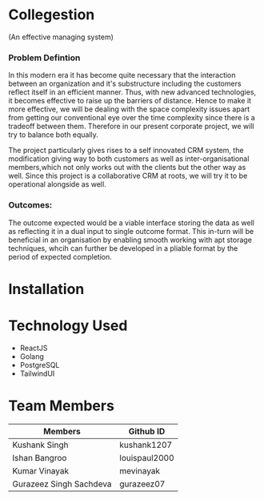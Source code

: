 # Collegestion
(An effective managing system) 
### Problem Defintion
In this modern era it has become quite necessary that the interaction between an organization and it's substructure including the customers reflect itself in an efficient manner. Thus, with new advanced technologies, it becomes effective to raise up the barriers of distance. Hence to make it more effective, we will be dealing with the space complexity issues apart from getting our conventional eye over the time complexity since there is a tradeoff between them. Therefore in our present corporate project, we will try to balance both equally.

The project particularly gives rises to a self innovated CRM system, the modification giving way to both customers as well as inter-organisational members,which not only works out with the clients but the other way as well. Since this project is a collaborative CRM at roots, we will try it to be operational alongside as well. 

### Outcomes:
The outcome expected would be a viable interface storing the data as well as reflecting it in a dual input to single outcome format. This in-turn will be beneficial in an organisation by enabling smooth working with apt storage techniques, whcih can further be developed in a pliable format by the period of expected completion.

# Installation


# Technology Used
* ReactJS
* Golang
* PostgreSQL
* TailwindUI

# Team Members
| Members     | Github ID |
| ----------- | ----------- |
| Kushank Singh | kushank1207 |
| Ishan Bangroo | louispaul2000 |
| Kumar Vinayak | mevinayak |
| Gurazeez Singh Sachdeva | gurazeez07 |
